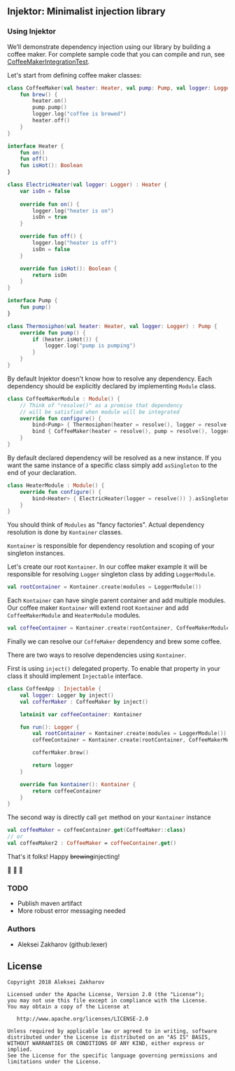 ## Injektor: Minimalist injection library


### Using Injektor

We’ll demonstrate dependency injection using our library by building a coffee maker. 
For complete sample code that you can compile and run, see 
[CoffeeMakerIntegrationTest](/injektor/src/test/kotlin/com/github/lexer/injektor/CoffeeMakerIntegrationTest.kt).

Let's start from defining coffee maker classes:

```kotlin
class CoffeeMaker(val heater: Heater, val pump: Pump, val logger: Logger) {
    fun brew() {
        heater.on()
        pump.pump()
        logger.log("coffee is brewed")
        heater.off()
    }
}

interface Heater {
    fun on()
    fun off()
    fun isHot(): Boolean
}

class ElectricHeater(val logger: Logger) : Heater {
    var isOn = false
    
    override fun on() {      
        logger.log("heater is on")
        isOn = true
    }

    override fun off() {
        logger.log("heater is off")
        isOn = false
    }

    override fun isHot(): Boolean {
        return isOn
    }
}

interface Pump {
    fun pump()
}

class Thermosiphon(val heater: Heater, val logger: Logger) : Pump {
    override fun pump() {
        if (heater.isHot()) {
            logger.log("pump is pumping")
        }
    }
}
```

By default Injektor doesn't know how to resolve any dependency. 
Each dependency should be explicitly declared by implementing `Module` class.

```kotlin
class CoffeeMakerModule : Module() {
    // Think of "resolve()" as a promise that dependency
    // will be satisfied when module will be integrated
    override fun configure() {
        bind<Pump> { Thermosiphon(heater = resolve(), logger = resolve()) }
        bind { CoffeeMaker(heater = resolve(), pump = resolve(), logger = resolve()) }
    }
}

```

By default declared dependency will be resolved as a new instance. 
If you want the same instance of a specific class simply add `asSingleton` 
to the end of your declaration.

```kotlin
class HeaterModule : Module() {
    override fun configure() {
        bind<Heater> { ElectricHeater(logger = resolve()) }.asSingleton()
    }
}
```

You should think of `Modules` as "fancy factories". 
Actual dependency resolution is done by `Kontainer` classes.

`Kontainer` is responsible for dependency resolution and scoping of your singleton instances.

Let's create our root `Kontainer`. In our coffee maker example it will be responsible for 
resolving `Logger` singleton class by adding `LoggerModule`.

```kotlin
val rootContainer = Kontainer.create(modules = LoggerModule())
```

Each `Kontainer` can have single parent container and add multiple modules.
Our coffee maker `Kontainer` will extend root `Kontainer` and 
add `CoffeeMakerModule` and `HeaterModule` modules.

```kotlin
val coffeeContainer = Kontainer.create(rootContainer, CoffeeMakerModule(), HeaterModule())
```

Finally we can resolve our `CoffeMaker` dependency and brew some coffee.

There are two ways to resolve dependencies using `Kontainer`.

First is using `inject()` delegated property. To enable that property in your class it 
should implement `Injectable` interface.

```kotlin
class CoffeeApp : Injectable {
    val logger: Logger by inject()
    val cofferMaker : CoffeeMaker by inject()

    lateinit var coffeeContainer: Kontainer

    fun run(): Logger {
        val rootContainer = Kontainer.create(modules = LoggerModule())
        coffeeContainer = Kontainer.create(rootContainer, CoffeeMakerModule(), HeaterModule())

        cofferMaker.brew()

        return logger
    }

    override fun kontainer(): Kontainer {
        return coffeeContainer
    }
}
```

The second way is directly call `get` method on your `Kontainer` instance

```Kotlin
val coffeeMaker = coffeeContainer.get(CoffeeMaker::class)
// or
val coffeeMaker2 : CoffeeMaker = coffeeContainer.get()
```

That's it folks! Happy ~~brewing~~injecting! 

🚀 🐑 🚢

### TODO

- Publish maven artifact
- More robust error messaging needed

### Authors

- Aleksei Zakharov (github:lexer)

License
-------

    Copyright 2018 Aleksei Zakharov

    Licensed under the Apache License, Version 2.0 (the "License");
    you may not use this file except in compliance with the License.
    You may obtain a copy of the License at

       http://www.apache.org/licenses/LICENSE-2.0

    Unless required by applicable law or agreed to in writing, software
    distributed under the License is distributed on an "AS IS" BASIS,
    WITHOUT WARRANTIES OR CONDITIONS OF ANY KIND, either express or implied.
    See the License for the specific language governing permissions and
    limitations under the License.
